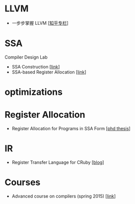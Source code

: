 # LLVM

- 一步步掌握 LLVM [[知乎专栏](https://www.zhihu.com/column/c_1250484713606819840)]

# SSA

Compiler Design Lab 

- SSA Construction [[link](https://compilers.cs.uni-saarland.de/projects/ssaconstr/)]
- SSA-based Register Allocation [[link](https://compilers.cs.uni-saarland.de/projects/ssara/)]

# optimizations



# Register Allocation

- Register Allocation for Programs in SSA Form [[phd thesis](https://publikationen.bibliothek.kit.edu/1000007166/6532)]

# IR

- Register Transfer Language for CRuby [[blog](https://developers.redhat.com/blog/2019/02/19/register-transfer-language-for-cruby#)]

# Courses

- Advanced course on compilers (spring 2015) [[link](https://wiki.aalto.fi/display/t1065450/Advanced+compilers+2015)]

